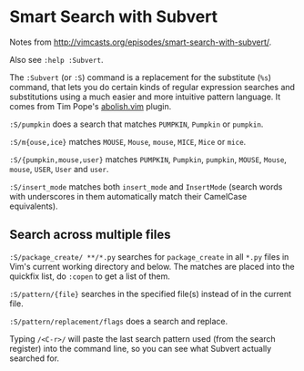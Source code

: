 Smart Search with Subvert
=========================

Notes from <http://vimcasts.org/episodes/smart-search-with-subvert/>.

Also see `:help :Subvert`.

The `:Subvert` (or `:S`) command is a replacement for the substitute (`%s`)
command, that lets you do certain kinds of regular expression searches and
substitutions using a much easier and more intuitive pattern language. It comes
from Tim Pope's [abolish.vim](https://github.com/tpope/vim-abolish) plugin.

`:S/pumpkin` does a search that matches `PUMPKIN`, `Pumpkin` or `pumpkin`.

`:S/m{ouse,ice}` matches `MOUSE`, `Mouse`, `mouse`, `MICE`, `Mice` or `mice`.

`:S/{pumpkin,mouse,user}` matches `PUMPKIN`, `Pumpkin`, `pumpkin`, `MOUSE`,
`Mouse`, `mouse`, `USER`, `User` and `user`.

`:S/insert_mode` matches both `insert_mode` and `InsertMode` (search words with
underscores in them automatically match their CamelCase equivalents).


Search across multiple files
----------------------------

`:S/package_create/ **/*.py` searches for `package_create` in all `*.py` files
in Vim's current working directory and below. The matches are placed into the
quickfix list, do `:copen` to get a list of them.

`:S/pattern/{file}` searches in the specified file(s) instead of in the current
file.

`:S/pattern/replacement/flags` does a search and replace.

Typing `/<C-r>/` will paste the last search pattern used (from the search
register) into the command line, so you can see what Subvert actually searched
for.
